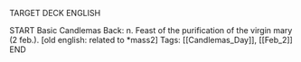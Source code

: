 TARGET DECK
ENGLISH

START
Basic
Candlemas
Back: n. Feast of the purification of the virgin mary (2 feb.). [old english: related to *mass2]
Tags: [[Candlemas_Day]], [[Feb_2]]
END

